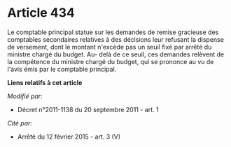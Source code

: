 # Article 434

Le comptable principal statue sur les demandes de remise gracieuse des comptables secondaires relatives à des décisions leur
refusant la dispense de versement, dont le montant n'excède pas un seuil fixé par arrêté du ministre chargé du budget. Au-
delà de ce seuil, ces demandes relèvent de la compétence du ministre chargé du budget, qui se prononce au vu de l'avis émis
par le comptable principal.

**Liens relatifs à cet article**

_Modifié par_:

  - Décret n°2011-1138 du 20 septembre 2011 - art. 1

_Cité par_:

  - Arrêté du 12 février 2015 - art. 3 (V)
